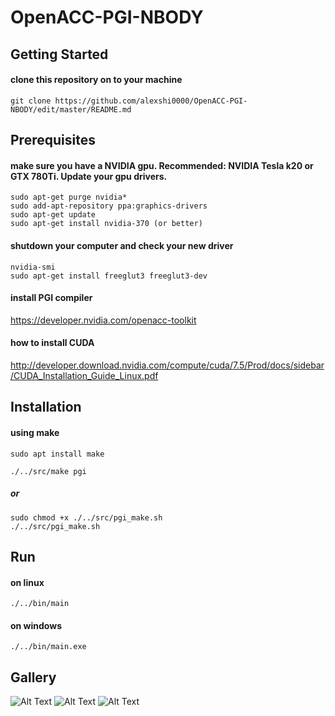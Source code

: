 # OpenACC-PGI-NBODY
## Getting Started
#### clone this repository on to your machine
```
git clone https://github.com/alexshi0000/OpenACC-PGI-NBODY/edit/master/README.md
```
## Prerequisites
#### make sure you have a NVIDIA gpu. Recommended: NVIDIA Tesla k20 or GTX 780Ti. Update your gpu drivers.
```
sudo apt-get purge nvidia* 
sudo add-apt-repository ppa:graphics-drivers
sudo apt-get update
sudo apt-get install nvidia-370 (or better)
```
#### shutdown your computer and check your new driver
```
nvidia-smi
sudo apt-get install freeglut3 freeglut3-dev
```
#### install PGI compiler

https://developer.nvidia.com/openacc-toolkit

#### how to install CUDA

http://developer.download.nvidia.com/compute/cuda/7.5/Prod/docs/sidebar/CUDA_Installation_Guide_Linux.pdf

## Installation
#### using make
```
sudo apt install make
```

```
./../src/make pgi
```
##### or
```
sudo chmod +x ./../src/pgi_make.sh
./../src/pgi_make.sh
```
## Run
#### on linux
```
./../bin/main
```
#### on windows
```
./../bin/main.exe
```
## Gallery
![Alt Text](https://github.com/alexshi0000/OpenACC-PGI-NBODY/blob/master/test/galaxyevo1.gif)
![Alt Text](https://github.com/alexshi0000/OpenACC-PGI-NBODY/blob/master/test/galaxyevo2.gif)
![Alt Text](https://apod.nasa.gov/apod/image/1506/m101_HubbleSubaru_960.jpg)
